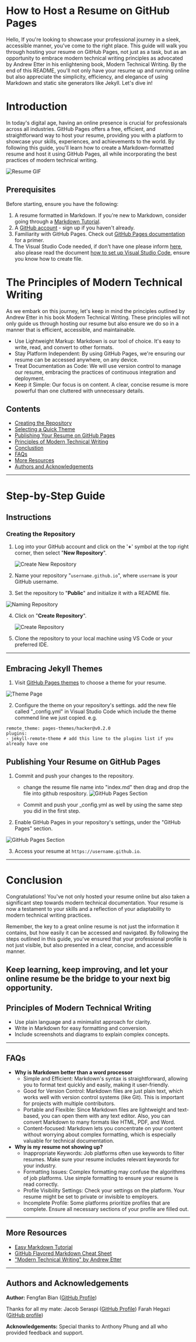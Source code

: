 # How to Host a Resume on GitHub Pages

Hello,  If you're looking to showcase your professional journey in a sleek, accessible manner, you've come to the right place. This guide will walk you through hosting your resume on GitHub Pages, not just as a task, but as an opportunity to embrace modern technical writing principles as advocated by Andrew Etter in his enlightening book, Modern Technical Writing. By the end of this README, you'll not only have your resume up and running online but also appreciate the simplicity, efficiency, and elegance of using Markdown and static site generators like Jekyll. Let's dive in!

# Introduction

In today's digital age, having an online presence is crucial for professionals across all industries. GitHub Pages offers a free, efficient, and straightforward way to host your resume, providing you with a platform to showcase your skills, experiences, and achievements to the world. By following this guide, you'll learn how to create a Markdown-formatted resume and host it using GitHub Pages, all while incorporating the best practices of modern technical writing.

![Resume GIF](Gifs/myResume.gif)

## Prerequisites

Before starting, ensure you have the following:

1. A resume formatted in Markdown. If you're new to Markdown, consider going through a [Markdown Tutorial](https://www.markdowntutorial.com/).
2. A [GitHub account](https://github.com/signup) - sign up if you haven't already.
3. Familiarity with GitHub Pages. Check out [GitHub Pages documentation](https://pages.github.com/) for a primer.
4. The Visual Studio Code needed, if don't have one please inform [here](https://code.visualstudio.com/), also please read the document [how to set up Visual Studio Code](https://code.visualstudio.com/docs), ensure you know how to create file.

# The Principles of Modern Technical Writing

As we embark on this journey, let's keep in mind the principles outlined by Andrew Etter in his book Modern Technical Writing. These principles will not only guide us through hosting our resume but also ensure we do so in a manner that is efficient, accessible, and maintainable.

  *  Use Lightweight Markup: Markdown is our tool of choice. It's easy to write, read, and convert to other formats.
  *  Stay Platform Independent: By using GitHub Pages, we're ensuring our resume can be accessed anywhere, on any device.
  *  Treat Documentation as Code: We will use version control to manage our resume, embracing the practices of continuous integration and deployment.
  *   Keep it Simple: Our focus is on content. A clear, concise resume is more powerful than one cluttered with unnecessary details.

## Contents

- [Creating the Repository](#creating-the-repository)
- [Selecting a Quick Theme](#embracing-jekyll-themes)
- [Publishing Your Resume on GitHub Pages](#publishing-your-resume-on-github-pages)
- [Principles of Modern Technical Writing](#principles-of-modern-technical-writing)
- [Conclustion](#conclusion)
- [FAQs](#faqs)
- [More Resources](#more-resources)
- [Authors and Acknowledgements](#authors-and-acknowledgements)


---
# Step-by-Step Guide

## Instructions

### Creating the Repository

1. Log into your GitHub account and click on the '**+**' symbol at the top right corner, then select "**New Repository**".
   
   ![Create New Repository](Gifs/clickRepository.gif)

2. Name your repository "`username.github.io`", where `username` is your GitHub username.
   
3. Set the repository to "**Public**" and initialize it with a README file.
   
  ![Naming Repository](Gifs/createRepository.gif)

4. Click on "**Create Repository**".
   
   ![Create Repository](Gifs/createre.jpg)

5. Clone the repository to your local machine using VS Code or your preferred IDE.

---


## Embracing Jekyll Themes

1. Visit [GitHub Pages themes](https://pages.github.com/themes/) to choose a theme for your resume.

![Theme Page](Gifs/themepage.gif)

2. Configure the theme on your repository's settings.
add the new file called "_config.yml" in Visual Studio Code which include the theme commend line we just copied. e.g.
```
remote_theme: pages-themes/hacker@v0.2.0
plugins:
- jekyll-remote-theme # add this line to the plugins list if you already have one
```


## Publishing Your Resume on GitHub Pages

1. Commit and push your changes to the repository.

    *  change the resume file name into "index.md" then drag and drop the file into github respository.
![GitHub Pages Section](Gifs/commit&push.gif)

    * Commit and push your _config.yml as well by using the same step you did in the first step.

3. Enable GitHub Pages in your repository's settings, under the "GitHub Pages" section.

![GitHub Pages Section](Gifs/hostpage.gif)

3. Access your resume at `https://username.github.io`.

---

# Conclusion
Congratulations! You've not only hosted your resume online but also taken a significant step towards modern technical documentation. Your resume is now a testament to your skills and a reflection of your adaptability to modern technical writing practices.

Remember, the key to a great online resume is not just the information it contains, but how easily it can be accessed and navigated. By following the steps outlined in this guide, you've ensured that your professional profile is not just visible, but also presented in a clear, concise, and accessible manner.

Keep learning, keep improving, and let your online resume be the bridge to your next big opportunity.
---

## Principles of Modern Technical Writing

- Use plain language and a minimalist approach for clarity.
- Write in Markdown for easy formatting and conversion.
- Include screenshots and diagrams to explain complex concepts.

---

## FAQs

- **Why is Markdown better than a word processor**     
    * Simple and Efficient: Markdown's syntax is straightforward, allowing you to format text quickly and easily, making it user-friendly.
    * Good for Version Control: Markdown files are just plain text, which works well with version control systems (like Git). This is important for projects with multiple contributors.
    * Portable and Flexible: Since Markdown files are lightweight and text-based, you can open them with any text editor. Also, you can convert Markdown to many formats like HTML, PDF, and Word.
    * Content-focused: Markdown lets you concentrate on your content without worrying about complex formatting, which is especially valuable for technical documentation.
- **Why is my resume not showing up?** 
    * Inappropriate Keywords: Job platforms often use keywords to filter resumes. Make sure your resume includes relevant keywords for your industry.
    * Formatting Issues: Complex formatting may confuse the algorithms of job platforms. Use simple formatting to ensure your resume is read correctly.
    * Profile Visibility Settings: Check your settings on the platform. Your resume might be set to private or invisible to employers.
    * Incomplete Profile: Some platforms prioritize profiles that are complete. Ensure all necessary sections of your profile are filled out.

---

## More Resources

- [Easy Markdown Tutorial](https://www.markdowntutorial.com)
- [GitHub Flavored Markdown Cheat Sheet](https://guides.github.com/pdfs/markdown-cheatsheet-online.pdf)
- ["Modern Technical Writing" by Andrew Etter](https://www.amazon.com/Modern-Technical-Writing-Introduction-Documentation-ebook/dp/B01A2QL9SS)

---

## Authors and Acknowledgements

**Author:** Fengfan Bian ([GitHub Profile](https://github.com/Fyfe-c))

Thanks for all my mate:
Jacob Seraspi ([GitHub Profile](https://github.com/jacobseraspi))
Farah Hegazi ([GitHub profile](https://github.com/farahhegazi))

**Acknowledgements:** Special thanks to Anthony Phung and all who provided feedback and support.


